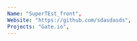 ```yaml
--- 
Name: "SuperTEst_front", 
Website: "https://github.com/sdasdasds", 
Projects: "Gate.io",
--- 
```

<!--lang:en--> 

<!--lang:es--] 

<!--lang:de--] 

<!--lang:fr--] 

<!--lang:pl--] 

<!--lang:uk--] 

[!--lang:*--> 
